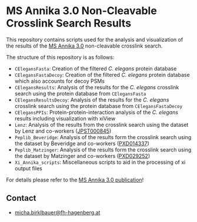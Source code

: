 # MS Annika 3.0 Non-Cleavable Crosslink Search Results

This repository contains scripts used for the analysis and visualization of the
results of the [MS Annika 3.0](https://github.com/hgb-bin-proteomics/MSAnnika) non-cleavable crosslink search.

The structure of this repository is as follows:
- `CElegansFasta`: Creation of the filtered *C. elegans* protein database
- `CElegansFastaDecoy`: Creation of the filtered *C. elegans* protein database which also accounts for decoy PSMs
- `CElegansResults`: Analysis of the results for the *C. elegans* crosslink search using the protein database from `CElegansFasta`
- `CElegansResultsDecoy`: Analysis of the results for the *C. elegans* crosslink search using the protein database from `CElegansFastaDecoy`
- `CElegansPPIs`: Protein-protein-interaction analysis of the *C. elegans* results including visualization with xiView
- `Lenz`: Analysis of the results from the crosslink search using the dataset by Lenz and co-workers ([JPST000845](https://repository.jpostdb.org/entry/JPST000845))
- `Peplib_Beveridge`: Analysis of the results form the crosslink search using the dataset by Beveridge and co-workers ([PXD014337](https://www.ebi.ac.uk/pride/archive/projects/PXD014337))
- `Peplib_Matzinger`: Analysis of the results form the crosslink search using the dataset by Matzinger and co-workers ([PXD029252](https://www.ebi.ac.uk/pride/archive/projects/PXD029252))
- `Xi_Annika_scripts`: Miscellaneous scripts to aid in the processing of xi output files

For details please refer to the [MS Annika 3.0 publication](https://doi.org/10.1038/s42004-024-01386-x)!

## Contact

- [micha.birklbauer@fh-hagenberg.at](mailto:micha.birklbauer@fh-hagenberg.at)
